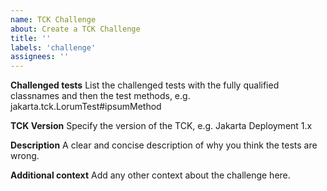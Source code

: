 ```yaml
---
name: TCK Challenge
about: Create a TCK Challenge
title: ''
labels: 'challenge'
assignees: ''
---
```

**Challenged tests**
List the challenged tests with the fully qualified classnames and then the test methods, e.g.
jakarta.tck.LorumTest#ipsumMethod

**TCK Version**
Specify the version of the TCK, e.g. Jakarta Deployment 1.x

**Description**
A clear and concise description of why you think the tests are wrong.

**Additional context**
Add any other context about the challenge here.